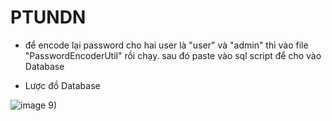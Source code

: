 # PTUNDN

- để encode lại password cho hai user là "user" và "admin" thì vào file "PasswordEncoderUtil" rồi chạy. sau đó paste vào sql script để cho vào Database

- Lược đồ Database

![image](https://github.com/user-attachments/assets/b0e002ce-3ed2-4e1f-a312-1327237d4299)
9)
